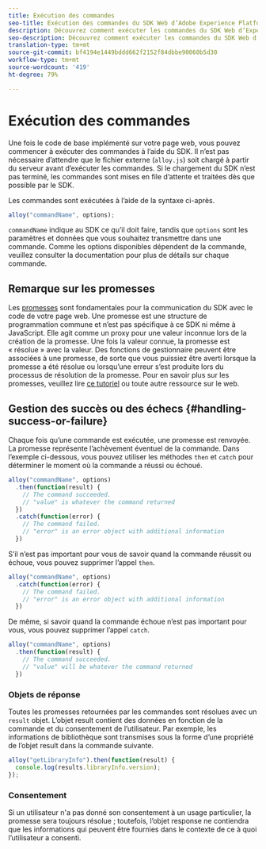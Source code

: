 ```yaml
---
title: Exécution des commandes
seo-title: Exécution des commandes du SDK Web d’Adobe Experience Platform
description: Découvrez comment exécuter les commandes du SDK Web d’Experience Platform
seo-description: Découvrez comment exécuter les commandes du SDK Web d’Experience Platform
translation-type: tm+mt
source-git-commit: bf4194e1449bddd662f2152f84dbbe90060b5d30
workflow-type: tm+mt
source-wordcount: '419'
ht-degree: 79%

---
```



# Exécution des commandes

Une fois le code de base implémenté sur votre page web, vous pouvez commencer à exécuter des commandes à l’aide du SDK. Il n’est pas nécessaire d’attendre que le fichier externe \(`alloy.js`\) soit chargé à partir du serveur avant d’exécuter les commandes. Si le chargement du SDK n’est pas terminé, les commandes sont mises en file d’attente et traitées dès que possible par le SDK.

Les commandes sont exécutées à l’aide de la syntaxe ci-après.

```javascript
alloy("commandName", options);
```

`commandName` indique au SDK ce qu’il doit faire, tandis que `options` sont les paramètres et données que vous souhaitez transmettre dans une commande. Comme les options disponibles dépendent de la commande, veuillez consulter la documentation pour plus de détails sur chaque commande.

## Remarque sur les promesses

Les [promesses](https://developer.mozilla.org/fr-FR/docs/Web/JavaScript/Reference/Global_Objects/Promise) sont fondamentales pour la communication du SDK avec le code de votre page web. Une promesse est une structure de programmation commune et n’est pas spécifique à ce SDK ni même à JavaScript. Elle agit comme un proxy pour une valeur inconnue lors de la création de la promesse. Une fois la valeur connue, la promesse est « résolue » avec la valeur. Des fonctions de gestionnaire peuvent être associées à une promesse, de sorte que vous puissiez être averti lorsque la promesse a été résolue ou lorsqu’une erreur s’est produite lors du processus de résolution de la promesse. Pour en savoir plus sur les promesses, veuillez lire [ce tutoriel](https://javascript.info/promise-basics) ou toute autre ressource sur le web.

## Gestion des succès ou des échecs {#handling-success-or-failure}

Chaque fois qu’une commande est exécutée, une promesse est renvoyée. La promesse représente l’achèvement éventuel de la commande. Dans l’exemple ci-dessous, vous pouvez utiliser les méthodes `then` et `catch` pour déterminer le moment où la commande a réussi ou échoué.

```javascript
alloy("commandName", options)
  .then(function(result) {
    // The command succeeded.
    // "value" is whatever the command returned
  })
  .catch(function(error) {
    // The command failed.
    // "error" is an error object with additional information
  })
```

S’il n’est pas important pour vous de savoir quand la commande réussit ou échoue, vous pouvez supprimer l’appel `then`.

```javascript
alloy("commandName", options)
  .catch(function(error) {
    // The command failed.
    // "error" is an error object with additional information
  })
```

De même, si savoir quand la commande échoue n’est pas important pour vous, vous pouvez supprimer l’appel `catch`.

```javascript
alloy("commandName", options)
  .then(function(result) {
    // The command succeeded.
    // "value" will be whatever the command returned
  })
```

### Objets de réponse

Toutes les promesses retournées par les commandes sont résolues avec un `result` objet. L’objet result contient des données en fonction de la commande et du consentement de l’utilisateur. Par exemple, les informations de bibliothèque sont transmises sous la forme d’une propriété de l’objet result dans la commande suivante.

```js
alloy("getLibraryInfo").then(function(result) {
  console.log(results.libraryInfo.version);
});
```

### Consentement

Si un utilisateur n&#39;a pas donné son consentement à un usage particulier, la promesse sera toujours résolue ; toutefois, l’objet response ne contiendra que les informations qui peuvent être fournies dans le contexte de ce à quoi l’utilisateur a consenti.
